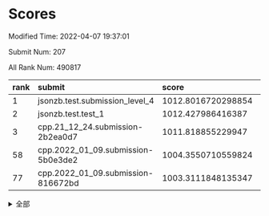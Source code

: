 # Scores

Modified Time: 2022-04-07 19:37:01

Submit Num: 207

All Rank Num: 490817

| rank |               submit               |       score        |       sigma        | pk_num |
| :--- | :--------------------------------- | :----------------- | :----------------- | :----- |
| 1    | jsonzb.test.submission_level_4     | 1012.8016720298854 | 0.8107499306530711 | 9491   |
| 2    | jsonzb.test.test_1                 | 1012.427986416387  | 0.7903999996951637 | 9487   |
| 3    | cpp.21_12_24.submission-2b2ea0d7   | 1011.818855229947  | 0.7980624984463468 | 9484   |
| 58   | cpp.2022_01_09.submission-5b0e3de2 | 1004.3550710559824 | 0.7231959485311857 | 9482   |
| 77   | cpp.2022_01_09.submission-816672bd | 1003.3111848135347 | 0.7076687040431189 | 9489   |


<details>
<summary>全部</summary>

| rank |                 submit                 |       score        |       sigma        | pk_num |
| :--- | :------------------------------------- | :----------------- | :----------------- | :----- |
| 1    | jsonzb.test.submission_level_4         | 1012.8016720298854 | 0.8107499306530711 | 9491   |
| 2    | jsonzb.test.test_1                     | 1012.427986416387  | 0.7903999996951637 | 9487   |
| 3    | cpp.21_12_24.submission-2b2ea0d7       | 1011.818855229947  | 0.7980624984463468 | 9484   |
| 4    | gobigger.level_3.submission_level_3_17 | 1011.452412486539  | 0.7840676422702973 | 9483   |
| 5    | gobigger.level_3.submission_level_3_36 | 1011.4299549456397 | 0.7866777535926233 | 9484   |
| 6    | gobigger.level_3.submission_level_3_23 | 1011.3475266691546 | 0.7767726889992183 | 9483   |
| 7    | gobigger.level_3.submission_level_3_35 | 1011.2484561259687 | 0.7795530743978895 | 9486   |
| 8    | gobigger.level_3.submission_level_3_41 | 1011.1510225705913 | 0.7837749954614089 | 9483   |
| 9    | gobigger.level_3.submission_level_3_30 | 1011.1178301385796 | 0.7693889376211208 | 9486   |
| 10   | gobigger.level_3.submission_level_3_21 | 1010.9433058100198 | 0.7774532995757121 | 9483   |
| 11   | gobigger.level_3.submission_level_3_10 | 1010.9321854053862 | 0.7652712745688947 | 9481   |
| 12   | gobigger.level_3.submission_level_3_45 | 1010.8713666487868 | 0.7751913952666607 | 9482   |
| 13   | gobigger.level_3.submission_level_3_8  | 1010.8346290675598 | 0.7726367143010936 | 9484   |
| 14   | gobigger.level_3.submission_level_3_25 | 1010.7949318746673 | 0.7747642132752743 | 9486   |
| 15   | gobigger.level_3.submission_level_3_40 | 1010.6405482662431 | 0.7513594411378096 | 9485   |
| 16   | gobigger.level_3.submission_level_3_39 | 1010.5415468088433 | 0.7670333464619381 | 9488   |
| 17   | gobigger.level_3.submission_level_3_27 | 1010.4438862308737 | 0.7596106034296292 | 9485   |
| 18   | gobigger.level_3.submission_level_3_16 | 1010.4377749636263 | 0.7516433323764932 | 9490   |
| 19   | gobigger.level_3.submission_level_3_32 | 1010.3957521591465 | 0.7683370592114074 | 9485   |
| 20   | gobigger.level_3.submission_level_3_13 | 1010.3341048914458 | 0.7563685467432879 | 9487   |
| 21   | gobigger.level_3.submission_level_3_14 | 1010.3314850062828 | 0.7781025796479398 | 9487   |
| 22   | gobigger.level_3.submission_level_3_11 | 1010.2029260002926 | 0.752041380024262  | 9486   |
| 23   | gobigger.level_3.submission_level_3_3  | 1010.17463391099   | 0.7489931047581841 | 9484   |
| 24   | gobigger.level_3.submission_level_3_44 | 1010.1657761113278 | 0.7596726602770753 | 9484   |
| 25   | gobigger.level_3.submission_level_3_47 | 1010.1472517641267 | 0.7421705853176273 | 9486   |
| 26   | gobigger.level_3.submission_level_3_12 | 1010.1361929448389 | 0.765762233954594  | 9487   |
| 27   | gobigger.level_3.submission_level_3_15 | 1009.9782015435824 | 0.7684681002658614 | 9484   |
| 28   | gobigger.level_3.submission_level_3_9  | 1009.9189536655878 | 0.751756846326679  | 9478   |
| 29   | gobigger.level_3.submission_level_3_29 | 1009.8456893185586 | 0.7575799295698351 | 9475   |
| 30   | gobigger.level_3.submission_level_3_26 | 1009.8171280983353 | 0.7630659858581477 | 9479   |
| 31   | gobigger.level_3.submission_level_3_19 | 1009.6899858314977 | 0.767251874665541  | 9486   |
| 32   | gobigger.level_3.submission_level_3_20 | 1009.6707249820267 | 0.769272792460029  | 9487   |
| 33   | gobigger.level_3.submission_level_3_18 | 1009.6562164582915 | 0.737877053036141  | 9487   |
| 34   | gobigger.level_3.submission_level_3_46 | 1009.6362475212643 | 0.7519190551336651 | 9487   |
| 35   | gobigger.level_3.submission_level_3_5  | 1009.6310525499185 | 0.7718392005105662 | 9480   |
| 36   | gobigger.level_3.submission_level_3_4  | 1009.5710326248991 | 0.7638343909044606 | 9488   |
| 37   | gobigger.level_3.submission_level_3_43 | 1009.5444729486779 | 0.766360832212178  | 9481   |
| 38   | gobigger.level_3.submission_level_3_49 | 1009.4727875823693 | 0.7518405880321114 | 9485   |
| 39   | gobigger.level_3.submission_level_3_37 | 1009.288852108861  | 0.7658358925336711 | 9483   |
| 40   | gobigger.level_3.submission_level_3_42 | 1009.2621655981324 | 0.7416248800575045 | 9487   |
| 41   | gobigger.level_3.submission_level_3_24 | 1009.1734041483038 | 0.7338042092949328 | 9484   |
| 42   | gobigger.level_3.submission_level_3_2  | 1009.1723436816399 | 0.7381904532203889 | 9481   |
| 43   | gobigger.level_3.submission_level_3_38 | 1009.15689080714   | 0.7499753353690136 | 9484   |
| 44   | gobigger.level_3.submission_level_3_48 | 1009.1050459644784 | 0.7609629658291251 | 9482   |
| 45   | gobigger.level_3.submission_level_3_0  | 1009.0621412775615 | 0.7593052096795692 | 9480   |
| 46   | gobigger.level_3.submission_level_3_28 | 1008.9808953149923 | 0.7369221255669728 | 9484   |
| 47   | gobigger.level_3.submission_level_3_22 | 1008.8688682510663 | 0.7552738814514297 | 9486   |
| 48   | gobigger.level_3.submission_level_3_6  | 1008.8143489766898 | 0.7498133152282601 | 9485   |
| 49   | gobigger.level_3.submission_level_3_1  | 1008.6760594037542 | 0.7316069844833851 | 9482   |
| 50   | gobigger.level_3.submission_level_3_33 | 1008.6156530619293 | 0.7491572267848157 | 9487   |
| 51   | gobigger.level_3.submission_level_3_7  | 1008.5899629351891 | 0.7523042706547878 | 9482   |
| 52   | gobigger.level_3.submission_level_3_31 | 1008.3979213308788 | 0.7408347405314973 | 9488   |
| 53   | gobigger.level_3.submission_level_3_34 | 1008.133754984925  | 0.7448128252815378 | 9479   |
| 54   | gobigger.level_1.submission_level_1_48 | 1005.1623814848476 | 0.7221227037329356 | 9486   |
| 55   | gobigger.level_1.submission_level_1_27 | 1004.6069521520691 | 0.7083097757662807 | 9482   |
| 56   | gobigger.level_1.submission_level_1_35 | 1004.4893334507784 | 0.7208092200120424 | 9483   |
| 57   | gobigger.level_1.submission_level_1_43 | 1004.4096224389378 | 0.7041402787013191 | 9484   |
| 58   | cpp.2022_01_09.submission-5b0e3de2     | 1004.3550710559824 | 0.7231959485311857 | 9482   |
| 59   | gobigger.level_1.submission_level_1_25 | 1004.302949209375  | 0.7151222180071648 | 9483   |
| 60   | gobigger.level_1.submission_level_1_18 | 1004.1479475699083 | 0.7331370538236976 | 9486   |
| 61   | gobigger.level_1.submission_level_1_45 | 1004.0905687366939 | 0.7245294072468443 | 9483   |
| 62   | gobigger.level_1.submission_level_1_11 | 1004.0382987140509 | 0.7103753125523969 | 9482   |
| 63   | gobigger.level_1.submission_level_1_10 | 1004.0220303006546 | 0.7192627916328126 | 9489   |
| 64   | gobigger.level_1.submission_level_1_2  | 1003.7985885874342 | 0.7090283612528331 | 9490   |
| 65   | gobigger.level_1.submission_level_1_23 | 1003.7313415380648 | 0.724588668243855  | 9484   |
| 66   | gobigger.level_1.submission_level_1_16 | 1003.7080371120688 | 0.7076457515848893 | 9487   |
| 67   | gobigger.level_1.submission_level_1_49 | 1003.6568701299152 | 0.7185332743301748 | 9487   |
| 68   | gobigger.level_1.submission_level_1_28 | 1003.642667508572  | 0.7176639001143137 | 9490   |
| 69   | gobigger.level_1.submission_level_1_29 | 1003.6068693250431 | 0.7197238721057566 | 9488   |
| 70   | gobigger.level_1.submission_level_1_38 | 1003.5691157474969 | 0.7206249232272973 | 9484   |
| 71   | gobigger.level_1.submission_level_1_19 | 1003.5412029042672 | 0.7152040255525284 | 9482   |
| 72   | gobigger.level_1.submission_level_1_20 | 1003.5219796109985 | 0.718124775195713  | 9486   |
| 73   | gobigger.level_1.submission_level_1_30 | 1003.4710575478103 | 0.7161270168944999 | 9481   |
| 74   | gobigger.level_1.submission_level_1_34 | 1003.3724716406666 | 0.7089134059322832 | 9486   |
| 75   | gobigger.level_1.submission_level_1_39 | 1003.3700787291623 | 0.7144670617588266 | 9488   |
| 76   | gobigger.level_1.submission_level_1_31 | 1003.3575942435167 | 0.7057299045507085 | 9487   |
| 77   | cpp.2022_01_09.submission-816672bd     | 1003.3111848135347 | 0.7076687040431189 | 9489   |
| 78   | gobigger.level_1.submission_level_1_6  | 1003.2694775259944 | 0.7213089739531061 | 9483   |
| 79   | gobigger.level_1.submission_level_1_17 | 1003.2452872860522 | 0.7137138507093873 | 9485   |
| 80   | gobigger.level_1.submission_level_1_36 | 1003.2006314682452 | 0.7075690462777734 | 9483   |
| 81   | gobigger.level_1.submission_level_1_8  | 1003.198994804007  | 0.7128712201358894 | 9483   |
| 82   | gobigger.level_1.submission_level_1_1  | 1003.1325693817423 | 0.7243235917715104 | 9483   |
| 83   | gobigger.level_1.submission_level_1_15 | 1003.1215566922414 | 0.705567783230971  | 9488   |
| 84   | gobigger.level_1.submission_level_1_46 | 1003.0018236001862 | 0.7068266427608833 | 9484   |
| 85   | gobigger.level_1.submission_level_1_7  | 1002.9837204452208 | 0.7211158471229276 | 9487   |
| 86   | gobigger.level_1.submission_level_1_40 | 1002.8576649156357 | 0.7221349064210978 | 9480   |
| 87   | gobigger.level_1.submission_level_1_21 | 1002.8449091408559 | 0.7081978465288714 | 9482   |
| 88   | gobigger.level_1.submission_level_1_14 | 1002.8150798014109 | 0.7188358120525048 | 9491   |
| 89   | gobigger.level_1.submission_level_1_41 | 1002.76983007297   | 0.7105482490253507 | 9489   |
| 90   | gobigger.level_1.submission_level_1_9  | 1002.7396148764523 | 0.7102851319692678 | 9490   |
| 91   | gobigger.level_1.submission_level_1_42 | 1002.7106289791221 | 0.721452375228669  | 9482   |
| 92   | gobigger.level_1.submission_level_1_33 | 1002.6765961558731 | 0.7181092962532099 | 9485   |
| 93   | gobigger.level_1.submission_level_1_5  | 1002.6727958915928 | 0.7087537343434153 | 9486   |
| 94   | gobigger.level_1.submission_level_1_3  | 1002.6589499238062 | 0.7150433107873659 | 9488   |
| 95   | gobigger.level_1.submission_level_1_12 | 1002.5561698288554 | 0.7174434486827607 | 9483   |
| 96   | gobigger.level_1.submission_level_1_44 | 1002.3865145982528 | 0.7124564321876052 | 9487   |
| 97   | gobigger.level_1.submission_level_1_22 | 1002.3622400426411 | 0.7173714023769567 | 9482   |
| 98   | gobigger.level_1.submission_level_1_37 | 1002.2677553426912 | 0.7092593871739722 | 9485   |
| 99   | gobigger.level_1.submission_level_1_32 | 1002.2160390902874 | 0.7058558845945395 | 9478   |
| 100  | gobigger.level_1.submission_level_1_13 | 1002.1993050062165 | 0.7106475283341269 | 9487   |
| 101  | gobigger.level_1.submission_level_1_4  | 1002.133769793348  | 0.7173606365178374 | 9482   |
| 102  | gobigger.level_1.submission_level_1_0  | 1002.1016692921352 | 0.71370980824246   | 9484   |
| 103  | gobigger.level_1.submission_level_1_24 | 1002.0682378208398 | 0.7182991410119147 | 9486   |
| 104  | gobigger.level_1.submission_level_1_47 | 1002.060376114216  | 0.7141393427222889 | 9483   |
| 105  | gobigger.level_1.submission_level_1_26 | 1001.7673070998025 | 0.7166324090884675 | 9483   |
| 106  | gobigger.random.submission_random_8    | 997.5214372191778  | 0.700977848033985  | 9485   |
| 107  | gobigger.random.submission_random_12   | 997.2551416462453  | 0.6997944958861191 | 9480   |
| 108  | gobigger.random.submission_random_20   | 997.1389613882043  | 0.6987514400033453 | 9484   |
| 109  | gobigger.random.submission_random_33   | 997.1012403366535  | 0.7125921387108599 | 9485   |
| 110  | gobigger.random.submission_random_22   | 997.0410212465424  | 0.7157596270872002 | 9485   |
| 111  | gobigger.random.submission_random_38   | 997.0337449967786  | 0.7170854704806399 | 9484   |
| 112  | gobigger.random.submission_random_37   | 996.9951060667073  | 0.7026710119353019 | 9486   |
| 113  | gobigger.random.submission_random_29   | 996.85793749074    | 0.7201075622138854 | 9480   |
| 114  | gobigger.random.submission_random_43   | 996.8076080665447  | 0.7069908934167876 | 9484   |
| 115  | gobigger.random.submission_random_49   | 996.7995501666246  | 0.7086515853259009 | 9485   |
| 116  | gobigger.random.submission_random_27   | 996.7578620996019  | 0.7179648475618386 | 9482   |
| 117  | gobigger.random.submission_random_4    | 996.7369726087602  | 0.7151308749146589 | 9490   |
| 118  | gobigger.random.submission_random_28   | 996.6484767326009  | 0.7216036395584072 | 9483   |
| 119  | gobigger.random.submission_random_10   | 996.6233914609393  | 0.707645983259865  | 9488   |
| 120  | gobigger.random.submission_random_47   | 996.6076278446457  | 0.7215531481644274 | 9482   |
| 121  | gobigger.random.submission_random_23   | 996.6021292416283  | 0.7082920432513076 | 9482   |
| 122  | gobigger.random.submission_random_21   | 996.5303411691793  | 0.7081094436848349 | 9485   |
| 123  | gobigger.random.submission_random_18   | 996.4359788482964  | 0.7029413096675232 | 9484   |
| 124  | gobigger.random.submission_random_44   | 996.4076541771909  | 0.7150367941154167 | 9482   |
| 125  | gobigger.random.submission_random_3    | 996.4046894876981  | 0.7112023084909818 | 9482   |
| 126  | gobigger.random.submission_random_5    | 996.3495868685842  | 0.7031733135484224 | 9488   |
| 127  | gobigger.random.submission_random_36   | 996.3190333005812  | 0.7158513708661847 | 9484   |
| 128  | gobigger.random.submission_random_17   | 996.2248652869451  | 0.7000511488758946 | 9485   |
| 129  | gobigger.random.submission_random_2    | 996.195058370079   | 0.7041055998644156 | 9486   |
| 130  | gobigger.random.submission_random_26   | 996.099610387912   | 0.7118912991671734 | 9486   |
| 131  | gobigger.random.submission_random_25   | 996.0539468901782  | 0.7166528156819179 | 9483   |
| 132  | gobigger.random.submission_random_39   | 996.0185903146157  | 0.7083603242562605 | 9484   |
| 133  | gobigger.random.submission_random_32   | 995.9690014142273  | 0.7001270682766987 | 9485   |
| 134  | gobigger.random.submission_random_14   | 995.8972681730529  | 0.6989532519863499 | 9484   |
| 135  | gobigger.random.submission_random_35   | 995.8707252554009  | 0.7110952629782583 | 9487   |
| 136  | gobigger.random.submission_random_24   | 995.8163361384246  | 0.7171526844586055 | 9486   |
| 137  | gobigger.random.submission_random_11   | 995.8033704473384  | 0.7079382983919571 | 9487   |
| 138  | gobigger.random.submission_random_15   | 995.7679636592796  | 0.72105653423288   | 9487   |
| 139  | gobigger.random.submission_random_31   | 995.7557943852258  | 0.7021101097269787 | 9482   |
| 140  | gobigger.random.submission_random_16   | 995.7020697040496  | 0.7145696037693823 | 9486   |
| 141  | gobigger.random.submission_random_46   | 995.6724704021661  | 0.7064495799317122 | 9482   |
| 142  | gobigger.random.submission_random_1    | 995.6426363162738  | 0.7090904333216266 | 9484   |
| 143  | gobigger.random.submission_random_42   | 995.5888958608068  | 0.7124956537923475 | 9481   |
| 144  | gobigger.random.submission_random_40   | 995.5562420283994  | 0.69846710325457   | 9487   |
| 145  | gobigger.random.submission_random_7    | 995.4555449863501  | 0.7196736659369534 | 9481   |
| 146  | gobigger.random.submission_random_30   | 995.4123724161262  | 0.7133943507987939 | 9484   |
| 147  | gobigger.random.submission_random_34   | 995.3965823565055  | 0.7169322290827231 | 9484   |
| 148  | gobigger.random.submission_random_13   | 995.3958215149091  | 0.7201768377325651 | 9484   |
| 149  | gobigger.random.submission_random_48   | 995.3600266329925  | 0.7084960817364764 | 9484   |
| 150  | gobigger.random.submission_random_0    | 995.3054369439443  | 0.7106857592265495 | 9481   |
| 151  | gobigger.random.submission_random_45   | 995.1000997276225  | 0.7099835635161332 | 9485   |
| 152  | gobigger.random.submission_random_41   | 995.0930796929758  | 0.7036794677799142 | 9487   |
| 153  | gobigger.random.submission_random_19   | 995.0282802637606  | 0.720742719195333  | 9485   |
| 154  | gobigger.random.submission_random_9    | 994.8618777338405  | 0.7221867576115274 | 9483   |
| 155  | gobigger.level_2.submission_level_2_25 | 994.7544104850542  | 0.7333382062561081 | 9486   |
| 156  | gobigger.random.submission_random_6    | 994.6280864821429  | 0.7221254357839557 | 9488   |
| 157  | gobigger.level_2.submission_level_2_44 | 993.889189966234   | 0.7341644790098484 | 9480   |
| 158  | gobigger.level_2.submission_level_2_1  | 993.778889514532   | 0.7340503663283631 | 9481   |
| 159  | gobigger.level_2.submission_level_2_24 | 993.607815759766   | 0.7290544791089322 | 9481   |
| 160  | gobigger.level_2.submission_level_2_15 | 993.4992738524924  | 0.741635030032636  | 9480   |
| 161  | gobigger.level_2.submission_level_2_2  | 993.4289839427867  | 0.7505564672141166 | 9487   |
| 162  | gobigger.level_2.submission_level_2_11 | 993.3423543235266  | 0.7442877907008563 | 9478   |
| 163  | gobigger.level_2.submission_level_2_42 | 993.3255833223458  | 0.7215164503527766 | 9483   |
| 164  | gobigger.level_2.submission_level_2_33 | 993.1995411778582  | 0.7229059191833056 | 9478   |
| 165  | gobigger.level_2.submission_level_2_22 | 993.1816509741891  | 0.7397939729854046 | 9483   |
| 166  | gobigger.level_2.submission_level_2_4  | 993.1729153868939  | 0.7326362972709569 | 9479   |
| 167  | gobigger.level_2.submission_level_2_40 | 993.1083060148954  | 0.7268568725530485 | 9483   |
| 168  | gobigger.level_2.submission_level_2_23 | 993.0054557773324  | 0.7345619063548028 | 9489   |
| 169  | gobigger.level_2.submission_level_2_16 | 992.9879217370026  | 0.7444928569549922 | 9483   |
| 170  | gobigger.level_2.submission_level_2_12 | 992.823682929857   | 0.7381394759938221 | 9488   |
| 171  | gobigger.level_2.submission_level_2_38 | 992.8132892513762  | 0.7395453890421209 | 9488   |
| 172  | gobigger.level_2.submission_level_2_21 | 992.737222264166   | 0.746474965196876  | 9483   |
| 173  | gobigger.level_2.submission_level_2_14 | 992.7001069432241  | 0.7528498255037863 | 9489   |
| 174  | gobigger.level_2.submission_level_2_30 | 992.6625672707022  | 0.7471764213583081 | 9487   |
| 175  | gobigger.level_2.submission_level_2_35 | 992.5458061104342  | 0.738234802253092  | 9482   |
| 176  | gobigger.level_2.submission_level_2_20 | 992.5184681493636  | 0.7434293117788394 | 9484   |
| 177  | gobigger.level_2.submission_level_2_7  | 992.4579493216253  | 0.734261425538518  | 9483   |
| 178  | gobigger.level_2.submission_level_2_13 | 992.3747929496144  | 0.7539066437455624 | 9481   |
| 179  | gobigger.level_2.submission_level_2_28 | 992.3723355375145  | 0.7482341818894003 | 9489   |
| 180  | gobigger.level_2.submission_level_2_8  | 992.2814632986118  | 0.7486446788172206 | 9479   |
| 181  | gobigger.level_2.submission_level_2_19 | 992.2768867816952  | 0.7387774130950273 | 9483   |
| 182  | gobigger.level_2.submission_level_2_39 | 992.2706558803636  | 0.7313361825049983 | 9486   |
| 183  | gobigger.level_2.submission_level_2_3  | 992.2361857018824  | 0.7753658313255868 | 9485   |
| 184  | gobigger.level_2.submission_level_2_46 | 992.126464760643   | 0.7576557326125283 | 9487   |
| 185  | gobigger.level_2.submission_level_2_5  | 992.0682930392626  | 0.7332758560018683 | 9481   |
| 186  | gobigger.level_2.submission_level_2_37 | 992.0132077628491  | 0.7507833326192351 | 9484   |
| 187  | gobigger.level_2.submission_level_2_49 | 992.0091561048641  | 0.7496790703371661 | 9482   |
| 188  | gobigger.level_2.submission_level_2_31 | 991.9627903562225  | 0.7531283809905165 | 9486   |
| 189  | gobigger.level_2.submission_level_2_26 | 991.9109149861058  | 0.7447631990450357 | 9487   |
| 190  | gobigger.level_2.submission_level_2_48 | 991.8976848792338  | 0.7489028199928865 | 9484   |
| 191  | gobigger.level_2.submission_level_2_34 | 991.8949576570024  | 0.7474593228140869 | 9487   |
| 192  | gobigger.level_2.submission_level_2_18 | 991.856993345788   | 0.7409234417085698 | 9489   |
| 193  | gobigger.level_2.submission_level_2_27 | 991.7665109955132  | 0.7633926809825352 | 9484   |
| 194  | gobigger.level_2.submission_level_2_45 | 991.7592010229747  | 0.7283343786676032 | 9487   |
| 195  | gobigger.level_2.submission_level_2_47 | 991.7073249090903  | 0.7650526543429996 | 9478   |
| 196  | gobigger.level_2.submission_level_2_9  | 991.4136898869514  | 0.7470661983756263 | 9484   |
| 197  | gobigger.level_2.submission_level_2_36 | 991.3999868409031  | 0.7641286760847676 | 9479   |
| 198  | gobigger.level_2.submission_level_2_6  | 991.3001393875892  | 0.7557356206824023 | 9481   |
| 199  | gobigger.level_2.submission_level_2_29 | 991.2120550515966  | 0.744699386039497  | 9483   |
| 200  | gobigger.level_2.submission_level_2_41 | 991.2118444971835  | 0.7560543234920312 | 9491   |
| 201  | gobigger.level_2.submission_level_2_10 | 991.1699119587769  | 0.7617074847814288 | 9479   |
| 202  | gobigger.level_2.submission_level_2_17 | 991.1021545911123  | 0.7403147214726684 | 9487   |
| 203  | gobigger.level_2.submission_level_2_43 | 990.8630563129898  | 0.756468297161445  | 9484   |
| 204  | gobigger.level_2.submission_level_2_0  | 990.7666696368883  | 0.7720566139663002 | 9482   |
| 205  | gobigger.level_2.submission_level_2_32 | 989.8394458617839  | 0.7639942802737958 | 9487   |
| 206  | gobigger.none.submission_none_0        | 978.054476044747   | 1.312188193363182  | 9489   |
| 207  | gobigger.none.submission_none_1        | 975.5770096224979  | 1.5854428424585538 | 9487   |

</details>